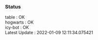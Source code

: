 ### Status


table : OK  
hogwarts : OK  
icy-bot : OK  
Latest Update : 2022-01-09 12:11:34.075421
